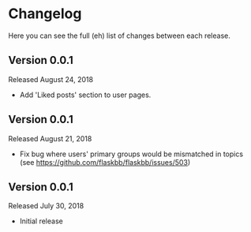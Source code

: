 Changelog
=========

Here you can see the full (eh) list of changes between each release.

Version 0.0.1
-------------

Released August 24, 2018

- Add 'Liked posts' section to user pages.

Version 0.0.1
-------------

Released August 21, 2018

- Fix bug where users' primary groups would be mismatched in topics (see https://github.com/flaskbb/flaskbb/issues/503)

Version 0.0.1
-------------

Released July 30, 2018

- Initial release
